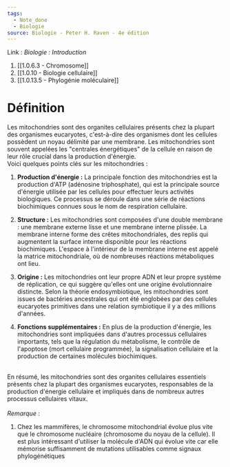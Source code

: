 ```yaml
---
tags:
  - Note_done
  - Biologie
source: Biologie - Peter H. Raven - 4e édition
---
```


Link :
_Biologie : Introduction_
1. [[1.0.6.3 - Chromosome]]
1. [[1.0.10 - Biologie cellulaire]]
2. [[1.0.13.5 - Phylogénie moléculaire]]

# Définition
Les mitochondries sont des organites cellulaires présents chez la plupart des organismes eucaryotes, c'est-à-dire des organismes dont les cellules possèdent un noyau délimité par une membrane. Les mitochondries sont souvent appelées les "centrales énergétiques" de la cellule en raison de leur rôle crucial dans la production d'énergie.
\
Voici quelques points clés sur les mitochondries :

1. **Production d'énergie :** La principale fonction des mitochondries est la production d'ATP (adénosine triphosphate), qui est la principale source d'énergie utilisée par les cellules pour effectuer leurs activités biologiques. Ce processus se déroule dans une série de réactions biochimiques connues sous le nom de respiration cellulaire.
    
2. **Structure :** Les mitochondries sont composées d'une double membrane : une membrane externe lisse et une membrane interne plissée. La membrane interne forme des crêtes mitochondriales, des replis qui augmentent la surface interne disponible pour les réactions biochimiques. L'espace à l'intérieur de la membrane interne est appelé la matrice mitochondriale, où de nombreuses réactions métaboliques ont lieu.
    
3. **Origine :** Les mitochondries ont leur propre ADN et leur propre système de réplication, ce qui suggère qu'elles ont une origine évolutionnaire distincte. Selon la théorie endosymbiotique, les mitochondries sont issues de bactéries ancestrales qui ont été englobées par des cellules eucaryotes primitives dans une relation symbiotique il y a des millions d'années.
    
4. **Fonctions supplémentaires :** En plus de la production d'énergie, les mitochondries sont impliquées dans d'autres processus cellulaires importants, tels que la régulation du métabolisme, le contrôle de l'apoptose (mort cellulaire programmée), la signalisation cellulaire et la production de certaines molécules biochimiques.
    
\
En résumé, les mitochondries sont des organites cellulaires essentiels présents chez la plupart des organismes eucaryotes, responsables de la production d'énergie cellulaire et impliqués dans de nombreux autres processus cellulaires vitaux.
\
\
_Remarque_ :
1. Chez les mammifères, le chromosome mitochondrial évolue plus vite que le chromosome nucléaire (chromosome du noyau de la cellule). Il est plus intéressant d'utiliser la molécule d'ADN qui évolue vite car elle mémorise suffisamment de mutations utilisables comme signaux phylogénétiques